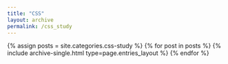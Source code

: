 ```yaml
---
title: "CSS"
layout: archive
permalink: /css_study
---
```



{% assign posts = site.categories.css-study %}
{% for post in posts %} {% include archive-single.html type=page.entries_layout %} {% endfor %}